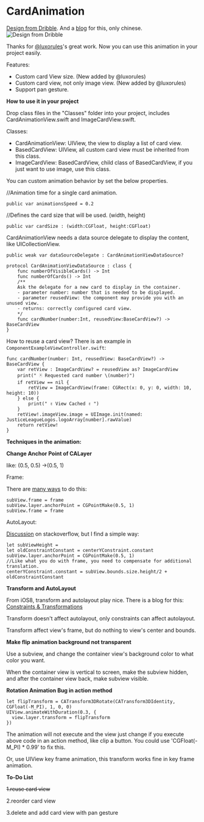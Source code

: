 # CardAnimation
[Design from Dribble](https://dribbble.com/shots/1265487-First-shot-in-Chapps-Animation). And a [blog](http://www.jianshu.com/p/286222d4edf8) for this, only chinese.
![Design from Dribble](https://d13yacurqjgara.cloudfront.net/users/32399/screenshots/1265487/attachments/173545/secret-project-animation_2x.gif)

Thanks for [@luxorules](https://github.com/luxorules/CardAnimation/tree/Component)'s great work. Now you can use this animation in your project easily.

Features:
- Custom card View size. (New added by @luxorules)
- Custom card view, not only image view. (New added by @luxorules)
- Support pan gesture.

**How to use it in your project**

Drop class files in the "Classes" folder into your project, includes CardAnimationView.swift and ImageCardView.swift.

Classes:

- CardAnimationView: UIView, the view to display a list of card view.
- BasedCardView: UIView, all custom card view must be inherited from this class. 
- ImageCardView: BasedCardView, child class of BasedCardView, if you just want to use image, use this class.

You can custom animation behavior by set the below properties.

//Animation time for a single card animation.

`public var animationsSpeed = 0.2`
    
//Defines the card size that will be used. (width, height)

`public var cardSize : (width:CGFloat, height:CGFloat)` 

CardAnimationView needs a data source delegate to display the content, like UICollectionView.

`public weak var dataSourceDelegate : CardAnimationViewDataSource?`

    protocol CardAnimationViewDataSource : class {
        func numberOfVisibleCards() -> Int
        func numberOfCards() -> Int
        /**
        Ask the delegate for a new card to display in the container.
        - parameter number: number that is needed to be displayed.
        - parameter reusedView: the component may provide you with an unused view.
        - returns: correctly configured card view.
        */
        func cardNumber(number:Int, reusedView:BaseCardView?) -> BaseCardView
    }

How to reuse a card view? There is an example in `ComponentExampleViewController.swift`:

    func cardNumber(number: Int, reusedView: BaseCardView?) -> BaseCardView {
        var retView : ImageCardView? = reusedView as? ImageCardView
        print(" 🃏 Requested card number \(number)")
        if retView == nil {
            retView = ImageCardView(frame: CGRect(x: 0, y: 0, width: 10, height: 10))
        } else {
            print(" ✌️ View Cached ✌️ ")
        }
        retView!.imageView.image = UIImage.init(named: JusticeLeagueLogos.logoArray[number].rawValue)
        return retView!
    }

**Techniques in the animation:** 

**Change Anchor Point of CALayer**

like: (0.5, 0.5) ->(0.5, 1)

Frame:

There are [many ways](http://stackoverflow.com/questions/1968017/changing-my-calayers-anchorpoint-moves-the-view) to do this:

    subView.frame = frame
    subView.layer.anchorPoint = CGPointMake(0.5, 1)
    subView.frame = frame

AutoLayout:

[Discussion](http://stackoverflow.com/questions/12943107/how-do-i-adjust-the-anchor-point-of-a-calayer-when-auto-layout-is-being-used/14105757#14105757) on stackoverflow, but I find a simple way:

    let subViewHeight = 
    let oldConstraintConstant = centerYConstraint.constant
    subView.layer.anchorPoint = CGPointMake(0.5, 1)
    //Like what you do with frame, you need to compensate for additional translation.
    centerYConstraint.constant = subView.bounds.size.height/2 + oldConstraintConstant
    
**Transform and AutoLayout**

From iOS8, transform and autolayout play nice. There is a blog for this: [Constraints & Transformations](http://revealapp.com/blog/constraints-and-transforms.html)

Transform doesn't affect autolayout, only constraints can affect autolayout.

Transform affect view's frame, but do nothing to view's center and bounds.

**Make flip animation background not transparent**

Use a subview, and change the container view's background color to what color you want.

When the container view is vertical to screen, make the subview hidden, and after the container view back, make subview visible.

**Rotation Animation Bug in action method**

    let flipTransform = CATransform3DRotate(CATransform3DIdentity, CGFloat(-M_PI), 1, 0, 0)
    UIView.animateWithDuration(0.3, {
      view.layer.transform = flipTransform
    })
    
The animation will not execute and the view just change if you execute above code in an action method, like clip a button.
You could use 'CGFloat(-M_PI) * 0.99' to fix this.

Or, use UIView key frame animation, this transform works fine in key frame animation.

**To-Do List**

~~1.reuse card view~~

2.reorder card view

3.delete and add card view with pan gesture
